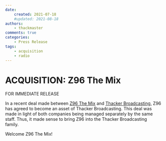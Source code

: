 ```yaml
---
date: 
    created: 2021-07-18
    #updated: 2021-08-18
authors:
    - thackmaster
comments: true
categories:
    - Press Release
tags:
    - acquisition
    - radio
---
```


# ACQUISITION: Z96 The Mix

FOR IMMEDIATE RELEASE

In a recent deal made between [Z96 The Mix](https://z96mix.com) and [Thacker Broadcasting](https://thackerbroadcasting.com), Z96 has agreed to become an asset of Thacker Broadcasting. This deal was made in light of both companies being managed separately by the same staff. Thus, it made sense to bring Z96 into the Thacker Broadcasting family. 

Welcome Z96 The Mix!